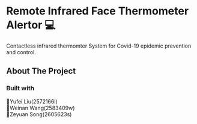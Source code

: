 # Remote Infrared Face Thermometer Alertor :computer:
Contactless infrared thermomter System for Covid-19 epidemic prevention and control. 
## About The Project
### Built with
:running:Yufei Liu(2572166l)<br>:running:Weinan Wang(2583409w)<br>:running:Zeyuan Song(2605623s)
